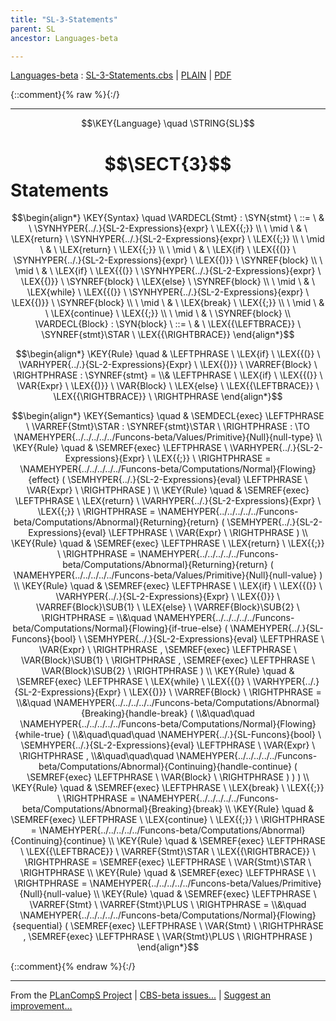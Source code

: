 ```yaml
---
title: "SL-3-Statements"
parent: SL
ancestor: Languages-beta

---
```

[Languages-beta] : [SL-3-Statements.cbs] \| [PLAIN] \| [PDF]

{::comment}{% raw %}{:/}


----

$$\KEY{Language} \quad \STRING{SL}$$

# $$\SECT{3}$$ Statements
           


$$\begin{align*}
  \KEY{Syntax} \quad
    \VARDECL{Stmt} : \SYN{stmt}
      \ ::= \ & \
      \SYNHYPER{../.}{SL-2-Expressions}{expr} \ \LEX{{;}} \\
      \ \mid \ & \ \LEX{return} \ \SYNHYPER{../.}{SL-2-Expressions}{expr} \ \LEX{{;}} \\
      \ \mid \ & \ \LEX{return} \ \LEX{{;}} \\
      \ \mid \ & \ \LEX{if} \ \LEX{{(}} \ \SYNHYPER{../.}{SL-2-Expressions}{expr} \ \LEX{{)}} \ \SYNREF{block} \\
      \ \mid \ & \ \LEX{if} \ \LEX{{(}} \ \SYNHYPER{../.}{SL-2-Expressions}{expr} \ \LEX{{)}} \ \SYNREF{block} \ \LEX{else} \ \SYNREF{block} \\
      \ \mid \ & \ \LEX{while} \ \LEX{{(}} \ \SYNHYPER{../.}{SL-2-Expressions}{expr} \ \LEX{{)}} \ \SYNREF{block} \\
      \ \mid \ & \ \LEX{break} \ \LEX{{;}} \\
      \ \mid \ & \ \LEX{continue} \ \LEX{{;}} \\
      \ \mid \ & \ \SYNREF{block}
    \\
    \VARDECL{Block} : \SYN{block}
      \ ::= \ & \
      \LEX{{\LEFTBRACE}} \ \SYNREF{stmt}\STAR \ \LEX{{\RIGHTBRACE}}
\end{align*}$$

$$\begin{align*}
  \KEY{Rule} \quad
    & \LEFTPHRASE \
        \LEX{if} \ \LEX{{(}} \ \VARHYPER{../.}{SL-2-Expressions}{Expr} \ \LEX{{)}} \ \VARREF{Block} \
      \RIGHTPHRASE : \SYNREF{stmt} = \\&
      \LEFTPHRASE \
        \LEX{if} \ \LEX{{(}} \ \VAR{Expr} \ \LEX{{)}} \ \VAR{Block} \ \LEX{else} \ \LEX{{\LEFTBRACE}} \ \LEX{{\RIGHTBRACE}} \
      \RIGHTPHRASE
\end{align*}$$

$$\begin{align*}
  \KEY{Semantics} \quad
  & \SEMDECL{exec} \LEFTPHRASE \ \VARREF{Stmt}\STAR : \SYNREF{stmt}\STAR \ \RIGHTPHRASE  
    :  \TO \NAMEHYPER{../../../../../Funcons-beta/Values/Primitive}{Null}{null-type} 
\\
  \KEY{Rule} \quad
    & \SEMREF{exec} \LEFTPHRASE \
                            \VARHYPER{../.}{SL-2-Expressions}{Expr} \ \LEX{{;}} \
                          \RIGHTPHRASE  = 
      \NAMEHYPER{../../../../../Funcons-beta/Computations/Normal}{Flowing}{effect}
        (  \SEMHYPER{../.}{SL-2-Expressions}{eval} \LEFTPHRASE \
                                    \VAR{Expr} \
                                  \RIGHTPHRASE  )
\\
  \KEY{Rule} \quad
    & \SEMREF{exec} \LEFTPHRASE \
                            \LEX{return} \ \VARHYPER{../.}{SL-2-Expressions}{Expr} \ \LEX{{;}} \
                          \RIGHTPHRASE  = 
      \NAMEHYPER{../../../../../Funcons-beta/Computations/Abnormal}{Returning}{return}
        (  \SEMHYPER{../.}{SL-2-Expressions}{eval} \LEFTPHRASE \
                                    \VAR{Expr} \
                                  \RIGHTPHRASE  )
\\
  \KEY{Rule} \quad
    & \SEMREF{exec} \LEFTPHRASE \
                            \LEX{return} \ \LEX{{;}} \
                          \RIGHTPHRASE  = 
      \NAMEHYPER{../../../../../Funcons-beta/Computations/Abnormal}{Returning}{return}
        (  \NAMEHYPER{../../../../../Funcons-beta/Values/Primitive}{Null}{null-value} )
\\
  \KEY{Rule} \quad
    & \SEMREF{exec} \LEFTPHRASE \
                            \LEX{if} \ \LEX{{(}} \ \VARHYPER{../.}{SL-2-Expressions}{Expr} \ \LEX{{)}} \ \VARREF{Block}\SUB{1} \ \LEX{else} \ \VARREF{Block}\SUB{2} \
                          \RIGHTPHRASE  = \\&\quad
      \NAMEHYPER{../../../../../Funcons-beta/Computations/Normal}{Flowing}{if-true-else}
        (  \NAMEHYPER{../.}{SL-Funcons}{bool} \ 
                \SEMHYPER{../.}{SL-2-Expressions}{eval} \LEFTPHRASE \
                                      \VAR{Expr} \
                                    \RIGHTPHRASE , 
               \SEMREF{exec} \LEFTPHRASE \
                                    \VAR{Block}\SUB{1} \
                                  \RIGHTPHRASE , 
               \SEMREF{exec} \LEFTPHRASE \
                                    \VAR{Block}\SUB{2} \
                                  \RIGHTPHRASE  )
\\
  \KEY{Rule} \quad
    & \SEMREF{exec} \LEFTPHRASE \
                            \LEX{while} \ \LEX{{(}} \ \VARHYPER{../.}{SL-2-Expressions}{Expr} \ \LEX{{)}} \ \VARREF{Block} \
                          \RIGHTPHRASE  = \\&\quad
      \NAMEHYPER{../../../../../Funcons-beta/Computations/Abnormal}{Breaking}{handle-break}
        ( \\&\quad\quad \NAMEHYPER{../../../../../Funcons-beta/Computations/Normal}{Flowing}{while-true}
                ( \\&\quad\quad\quad \NAMEHYPER{../.}{SL-Funcons}{bool} \ 
                        \SEMHYPER{../.}{SL-2-Expressions}{eval} \LEFTPHRASE \
                                              \VAR{Expr} \
                                            \RIGHTPHRASE , \\&\quad\quad\quad
                       \NAMEHYPER{../../../../../Funcons-beta/Computations/Abnormal}{Continuing}{handle-continue}
                        (  \SEMREF{exec} \LEFTPHRASE \
                                                    \VAR{Block} \
                                                  \RIGHTPHRASE  ) ) )
\\
  \KEY{Rule} \quad
    & \SEMREF{exec} \LEFTPHRASE \
                            \LEX{break} \ \LEX{{;}} \
                          \RIGHTPHRASE  = 
      \NAMEHYPER{../../../../../Funcons-beta/Computations/Abnormal}{Breaking}{break}
\\
  \KEY{Rule} \quad
    & \SEMREF{exec} \LEFTPHRASE \
                            \LEX{continue} \ \LEX{{;}} \
                          \RIGHTPHRASE  = 
      \NAMEHYPER{../../../../../Funcons-beta/Computations/Abnormal}{Continuing}{continue}
\\
  \KEY{Rule} \quad
    & \SEMREF{exec} \LEFTPHRASE \
                            \LEX{{\LEFTBRACE}} \ \VARREF{Stmt}\STAR \ \LEX{{\RIGHTBRACE}} \
                          \RIGHTPHRASE  = 
      \SEMREF{exec} \LEFTPHRASE \
                            \VAR{Stmt}\STAR \
                          \RIGHTPHRASE 
\\
  \KEY{Rule} \quad
    & \SEMREF{exec} \LEFTPHRASE \
                             \
                          \RIGHTPHRASE  = 
      \NAMEHYPER{../../../../../Funcons-beta/Values/Primitive}{Null}{null-value}
\\
  \KEY{Rule} \quad
    & \SEMREF{exec} \LEFTPHRASE \
                            \VARREF{Stmt} \ \VARREF{Stmt}\PLUS \
                          \RIGHTPHRASE  = \\&\quad
      \NAMEHYPER{../../../../../Funcons-beta/Computations/Normal}{Flowing}{sequential}
        (  \SEMREF{exec} \LEFTPHRASE \
                                    \VAR{Stmt} \
                                  \RIGHTPHRASE , 
               \SEMREF{exec} \LEFTPHRASE \
                                    \VAR{Stmt}\PLUS \
                                  \RIGHTPHRASE  )
\end{align*}$$



[Funcons-beta]: /CBS-beta/math/Funcons-beta
  "FUNCONS-BETA"
[Unstable-Funcons-beta]: /CBS-beta/math/Unstable-Funcons-beta
  "UNSTABLE-FUNCONS-BETA"
[Languages-beta]: /CBS-beta/math/Languages-beta
  "LANGUAGES-BETA"
[Unstable-Languages-beta]: /CBS-beta/math/Unstable-Languages-beta
  "UNSTABLE-LANGUAGES-BETA"
[CBS-beta]: /CBS-beta
  "CBS-BETA"
[SL-3-Statements.cbs]: https://github.com/plancomps/CBS-beta/blob/math/Languages-beta/SL/SL-cbs/SL/SL-3-Statements/SL-3-Statements.cbs
  "CBS SOURCE FILE ON GITHUB"
[PLAIN]: /CBS-beta/docs/Languages-beta/SL/SL-cbs/SL/SL-3-Statements
  "CBS SOURCE WEB PAGE"
 [PRETTY]: /CBS-beta/math/Languages-beta/SL/SL-cbs/SL/SL-3-Statements
  "CBS-KATEX WEB PAGE"
[PDF]: /CBS-beta/math/Languages-beta/SL/SL-cbs/SL/SL-3-Statements/SL-3-Statements.pdf
  "CBS-LATEX PDF FILE"
[PLanCompS Project]: https://plancomps.github.io
  "PROGRAMMING LANGUAGE COMPONENTS AND SPECIFICATIONS PROJECT HOME PAGE"
{::comment}{% endraw %}{:/}


____

From the [PLanCompS Project] | [CBS-beta issues...] | [Suggest an improvement...]

[CBS-beta issues...]: https://github.com/plancomps/CBS-beta/issues
  "CBS-BETA ISSUE REPORTS ON GITHUB"
[Suggest an improvement...]: mailto:plancomps@gmail.com?Subject=CBS-beta%20-%20comment&Body=Re%3A%20CBS-beta%20specification%20at%20SL/SL-3-Statements/SL-3-Statements.cbs%0A%0AComment/Query/Issue/Suggestion%3A%0A%0A%0ASignature%3A%0A
  "GENERATE AN EMAIL TEMPLATE"
